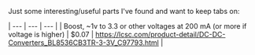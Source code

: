 Just some interesting/useful parts I've found and want to keep tabs on:


| --- | --- | --- |
| Boost, ~1v to 3.3 or other voltages at 200 mA (or more if voltage is higher) | $0.07 | https://lcsc.com/product-detail/DC-DC-Converters_BL8536CB3TR-3-3V_C97793.html |
